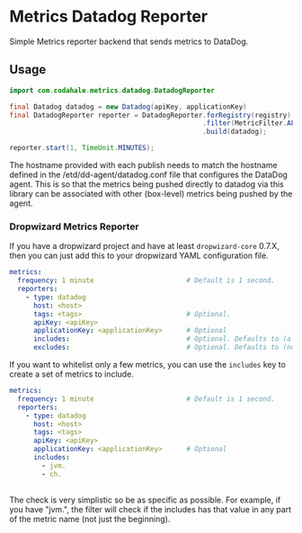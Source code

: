 # Metrics Datadog Reporter
Simple Metrics reporter backend that sends metrics to DataDog.

## Usage

~~~java
import com.codahale.metrics.datadog.DatadogReporter

final Datadog datadog = new Datadog(apiKey, applicationKey)
final DatadogReporter reporter = DatadogReporter.forRegistry(registry)
                                                .filter(MetricFilter.ALL)
                                                .build(datadog);

reporter.start(1, TimeUnit.MINUTES);
~~~

The hostname provided with each publish needs to match the hostname defined in the /etd/dd-agent/datadog.conf file
that configures the DataDog agent.  This is so that the metrics being pushed directly to datadog via this library
can be associated with other (box-level) metrics being pushed by the agent.

### Dropwizard Metrics Reporter

If you have a dropwizard project and have at least `dropwizard-core` 0.7.X, 
then you can just add this to your dropwizard YAML configuration file.

~~~yaml
metrics:
  frequency: 1 minute                       # Default is 1 second.
  reporters:
    - type: datadog
      host: <host>
      tags: <tags>                          # Optional.
      apiKey: <apiKey>
      applicationKey: <applicationKey>      # Optional
      includes:                             # Optional. Defaults to (all).
      excludes:                             # Optional. Defaults to (none).
~~~

If you want to whitelist only a few metrics, you can use the `includes` key to
create a set of metrics to include. 

~~~yaml
metrics:
  frequency: 1 minute                       # Default is 1 second.
  reporters:
    - type: datadog
      host: <host>
      tags: <tags>
      apiKey: <apiKey>
      applicationKey: <applicationKey>      # Optional
      includes:
        - jvm.
        - ch.
        
~~~

The check is very simplistic so be as specific as possible. For example, if 
you have "jvm.", the filter will check if the includes has that value in any 
part of the metric name (not just the beginning).